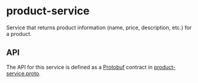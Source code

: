 # product-service
Service that returns product information (name, price, description, etc.) for a product.

## API
The API for this service is defined as a [Protobuf](https://developers.google.com/protocol-buffers) contract in [product-service.proto](../product-service-idl/src/main/proto/acmeshoes.service.product/product-service.proto).